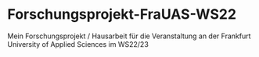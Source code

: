 # Forschungsprojekt-FraUAS-WS22
Mein Forschungsprojekt / Hausarbeit für die Veranstaltung an der Frankfurt University of Applied Sciences im WS22/23
